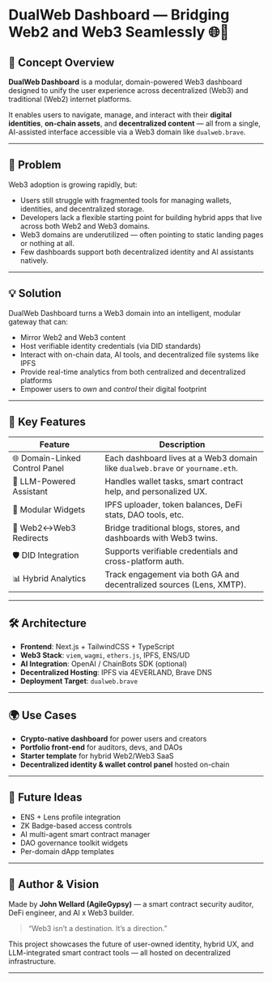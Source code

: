 # DualWeb Dashboard — Bridging Web2 and Web3 Seamlessly 🌐🧠

## 🎯 Concept Overview

**DualWeb Dashboard** is a modular, domain-powered Web3 dashboard designed to unify the user experience across decentralized (Web3) and traditional (Web2) internet platforms.

It enables users to navigate, manage, and interact with their **digital identities**, **on-chain assets**, and **decentralized content** — all from a single, AI-assisted interface accessible via a Web3 domain like `dualweb.brave`.

---

## 🧩 Problem

Web3 adoption is growing rapidly, but:

- Users still struggle with fragmented tools for managing wallets, identities, and decentralized storage.
- Developers lack a flexible starting point for building hybrid apps that live across both Web2 and Web3 domains.
- Web3 domains are underutilized — often pointing to static landing pages or nothing at all.
- Few dashboards support both decentralized identity and AI assistants natively.

---

## 💡 Solution

DualWeb Dashboard turns a Web3 domain into an intelligent, modular gateway that can:

- Mirror Web2 and Web3 content
- Host verifiable identity credentials (via DID standards)
- Interact with on-chain data, AI tools, and decentralized file systems like IPFS
- Provide real-time analytics from both centralized and decentralized platforms
- Empower users to *own* and *control* their digital footprint

---

## 🔧 Key Features

| Feature | Description |
|--------|-------------|
| 🌐 Domain-Linked Control Panel | Each dashboard lives at a Web3 domain like `dualweb.brave` or `yourname.eth`. |
| 🧠 LLM-Powered Assistant | Handles wallet tasks, smart contract help, and personalized UX. |
| 🧩 Modular Widgets | IPFS uploader, token balances, DeFi stats, DAO tools, etc. |
| 🔀 Web2↔Web3 Redirects | Bridge traditional blogs, stores, and dashboards with Web3 twins. |
| 🛡 DID Integration | Supports verifiable credentials and cross-platform auth. |
| 📊 Hybrid Analytics | Track engagement via both GA and decentralized sources (Lens, XMTP). |

---

## 🛠 Architecture

- **Frontend**: Next.js + TailwindCSS + TypeScript
- **Web3 Stack**: `viem`, `wagmi`, `ethers.js`, IPFS, ENS/UD
- **AI Integration**: OpenAI / ChainBots SDK (optional)
- **Decentralized Hosting**: IPFS via 4EVERLAND, Brave DNS
- **Deployment Target**: `dualweb.brave`

---

## 🌍 Use Cases

- **Crypto-native dashboard** for power users and creators
- **Portfolio front-end** for auditors, devs, and DAOs
- **Starter template** for hybrid Web2/Web3 SaaS
- **Decentralized identity & wallet control panel** hosted on-chain

---

## 🔮 Future Ideas

- ENS + Lens profile integration  
- ZK Badge-based access controls  
- AI multi-agent smart contract manager  
- DAO governance toolkit widgets  
- Per-domain dApp templates  

---

## 👤 Author & Vision

Made by **John Wellard (AgileGypsy)** — a smart contract security auditor, DeFi engineer, and AI x Web3 builder.

> “Web3 isn’t a destination. It’s a direction.”

This project showcases the future of user-owned identity, hybrid UX, and LLM-integrated smart contract tools — all hosted on decentralized infrastructure.

---

